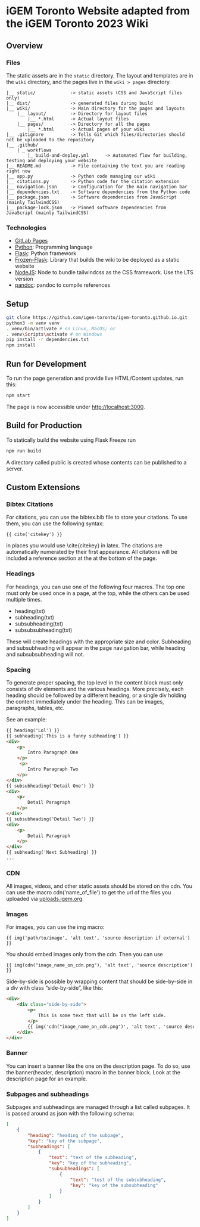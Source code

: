 # iGEM Toronto Website adapted from the iGEM Toronto 2023 Wiki

## Overview
### Files

The static assets are in the `static` directory. The layout and templates are
in the `wiki` directory, and the pages live in the `wiki > pages` directory.

    |__ static/             -> static assets (CSS and JavaScript files only)
    |__ dist/               -> generated files during build
    |__ wiki/               -> Main directory for the pages and layouts
        |__ layout/         -> Directory for layout files
            |__ *.html      -> Actual layout files
        |__ pages/          -> Directory for all the pages
            |__ *.html      -> Actual pages of your wiki
    |__ .gitignore          -> Tells Git which files/directories should not be uploaded to the repository
    |__ .github/
        | _ workflows
            |_ build-and-deploy.yml      -> Automated flow for building, testing and deploying your website
    |__ README.md           -> File containing the text you are reading right now
    |__ app.py              -> Python code managing our wiki
    |__ citations.py        -> Python code for the citation extension
    |__ navigation.json     -> Configuration for the main navigation bar
    |__ dependencies.txt    -> Software dependencies from the Python code
    |__ package.json        -> Software dependencies from JavaScript (mainly TailwindCSS)
    |__ package-lock.json   -> Pinned software dependencies from JavaScript (mainly TailwindCSS)

### Technologies

  * [GitLab Pages](https://docs.gitlab.com/ee/user/project/pages/)
  * [Python](https://www.python.org): Programming language
  * [Flask](https://palletsprojects.com/p/flask/): Python framework
  * [Frozen-Flask](https://pythonhosted.org/Frozen-Flask): Library that builds the wiki to be deployed as a static website
  * [NodeJS](https://nodejs.org/en): Node to bundle tailwindcss as the CSS framework. Use the LTS version
  * [pandoc](https://pandoc.org/installing.html): pandoc to compile references

## Setup
```bash
git clone https://github.com/igem-toronto/igem-toronto.github.io.git
python3 -m venv venv
. venv/bin/activate # on Linux, MacOS; or
. venv\Scripts\activate # on Windows
pip install -r dependencies.txt
npm install
```

## Run for Development
To run the page generation and provide live HTML/Content updates, run this:
```bash
npm start
```
The page is now accessible under [http://localhost:3000](http://localhost:3000).

## Build for Production
To statically build the website using Flask Freeze run
```bash
npm run build
```

A directory called public is created whose contents can be published to a server.

## Custom Extensions
### Bibtex Citations
For citations, you can use the bibtex.bib file to store your citations. To use them, you can use the following syntax:
```
{{ cite('citekey') }}
```
in places you would use \cite{citekey} in latex. The citations are automatically numerated
by their first appearance. All citations will be included a reference section at the at the
bottom of the page.

### Headings
For headings, you can use one of the following four macros. The top one
must only be used once in a page, at the top, while the others can be used
multiple times.

* heading(txt)
* subheading(txt)
* subsubheading(txt)
* subsubsubheading(txt)

These will create headings with the appropriate size and color. Subheading and subsubheading
will appear in the page navigation bar, while heading and subsubsubheading will not.

### Spacing
To generate proper spacing, the top level in the content block must only consists of
div elements and the various headings. More precisely, each heading should be followed
by a different heading, or a single div holding the content immediately under the heading.
This can be images, paragraphs, tables, etc.

See an example:

```html
{{ heading('Lol') }}
{{ subheading('This is a funny subheading') }}
<div>
    <p>
        Intro Paragraph One
    </p>
     <p>
        Intro Paragraph Two
    </p>
</div>
{{ subsubheading('Detail One') }}
<div>
    <p>
        Detail Paragraph
    </p>
</div>
{{ subsubheading('Detail Two') }}
<div>
    <p>
        Detail Paragraph
    </p>
</div>
{{ subheading('Next Subheading) }}
...
```

### CDN
All images, videos, and other static assets should be stored on the cdn. You can use the
macro cdn('name_of_file') to get the url of the files you uploaded via [uploads.igem.org](https://uploads.igem.org).

### Images
For images, you can use the img macro:

```
{{ img('path/to/image', 'alt text', 'source description if external') }}
```

You should embed images only from the cdn. Then you can use

```
{{ img(cdn("image_name_on_cdn.png"), 'alt text', 'source description') }}
```

Side-by-side is possible by wrapping content that should be side-by-side in
a div with class “side-by-side”, like this:

```html
<div>
    <div class="side-by-side">
        <p>
            This is some text that will be on the left side.
        </p>
        {{ img('cdn("image_name_on_cdn.png")', 'alt text', 'source description') }}
    </div>
</div>
```

### Banner
You can insert a banner like the one on the description page. To do so, use the
banner(header, description) macro in the banner block. Look at the description page
for an example.


### Subpages and subheadings
Subpages and subheadings are managed through a list called subpages. It is passed
around as json with the following schema:

```json
[
    {
        "heading": "heading of the subpage",
        "key": "key of the subpage",
        "subheadings": [
            {
                "text": "text of the subheading",
                "key": "key of the subheading",
                "subsubheadings": [
                    {
                        "text": "test of the subsubheading",
                        "key": "key of the subsubheading"
                    }
                ]
            }
        ]
    }
]
```
